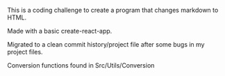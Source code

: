 This is a coding challenge to create a program that changes markdown to HTML.

Made with a basic create-react-app.  

Migrated to a clean commit history/project file after some bugs in my project files.

Conversion functions found in Src/Utils/Conversion
